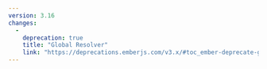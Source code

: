 ```yaml
---
version: 3.16
changes:
  -
    deprecation: true
    title: "Global Resolver"
    link: "https://deprecations.emberjs.com/v3.x/#toc_ember-deprecate-globals-resolver"
---
```

